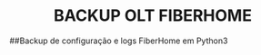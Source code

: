 
<h1 align="center"> BACKUP OLT FIBERHOME</h1>

##Backup de configuração e logs FiberHome em Python3
  
